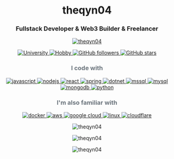 <h1 align="center">theqyn04</h1>
<h3 align="center">Fullstack Developer & Web3 Builder & Freelancer</h3>

<p align="center">
  <a href="https://github.com/ryo-ma/github-profile-trophy">
    <img src="https://github-profile-trophy.vercel.app/?username=theqyn04&theme=onedark&column=7" alt="theqyn04" />
  </a>
</p>

<p align="center">
  <!-- Thẻ University -->
  <a href="https://github.com/theqyn04">
    <img src="https://img.shields.io/badge/University-FPTU-blue?style=flat&logo=graduation-cap" alt="University" />
  </a>
  
  <!-- Thẻ Hobby -->
  <a href="https://github.com/theqyn04">
    <img src="https://img.shields.io/badge/Hobby-Japanese_Culture-green?style=flat&logo=gamepad" alt="Hobby" />
  </a>
  
  <!-- Thẻ Follow -->
  <a href="https://github.com/theqyn04?tab=followers">
    <img src="https://img.shields.io/github/followers/theqyn04?color=yellow&label=Follow&logo=github&style=flat" alt="GitHub followers" />
  </a>
  
  <!-- Thẻ Star -->
  <a href="https://github.com/theqyn04?tab=repositories">
    <img src="https://img.shields.io/github/stars/theqyn04?color=orange&label=Stars&logo=github&style=flat" alt="GitHub stars" />
  </a>
</p>

<h3 align="center" style="color: #6c757d;">I code with</h3>

<p align="center">
  <!-- JavaScript -->
  <a href="https://developer.mozilla.org/en-US/docs/Web/JavaScript" target="_blank" rel="noreferrer"> 
    <img src="https://img.shields.io/badge/JavaScript-F7DF1E?style=for-the-badge&logo=javascript&logoColor=black" alt="javascript" />
  </a>
  
  <!-- Node.js -->
  <a href="https://nodejs.org" target="_blank" rel="noreferrer"> 
    <img src="https://img.shields.io/badge/Node.js-339933?style=for-the-badge&logo=nodedotjs&logoColor=white" alt="nodejs" />
  </a>
  
  <!-- React -->
  <a href="https://reactjs.org/" target="_blank" rel="noreferrer"> 
    <img src="https://img.shields.io/badge/React-20232A?style=for-the-badge&logo=react&logoColor=61DAFB" alt="react" />
  </a>
  
  <!-- Spring -->
  <a href="https://spring.io/" target="_blank" rel="noreferrer"> 
    <img src="https://img.shields.io/badge/Spring-6DB33F?style=for-the-badge&logo=spring&logoColor=white" alt="spring" />
  </a>
  
  <!-- .NET -->
  <a href="https://dotnet.microsoft.com/" target="_blank" rel="noreferrer"> 
    <img src="https://img.shields.io/badge/.NET-512BD4?style=for-the-badge&logo=dotnet&logoColor=white" alt="dotnet" />
  </a>
  
  <!-- MSSQL -->
  <a href="https://www.microsoft.com/en-us/sql-server" target="_blank" rel="noreferrer"> 
    <img src="https://img.shields.io/badge/Microsoft%20SQL%20Server-CC2927?style=for-the-badge&logo=microsoft%20sql%20server&logoColor=white" alt="mssql" />
  </a>
  
  <!-- MySQL -->
  <a href="https://www.mysql.com/" target="_blank" rel="noreferrer"> 
    <img src="https://img.shields.io/badge/MySQL-00000F?style=for-the-badge&logo=mysql&logoColor=white" alt="mysql" />
  </a>
  
  <!-- MongoDB -->
  <a href="https://www.mongodb.com/" target="_blank" rel="noreferrer"> 
    <img src="https://img.shields.io/badge/MongoDB-4EA94B?style=for-the-badge&logo=mongodb&logoColor=white" alt="mongodb" />
  </a>
  
  <!-- Python -->
  <a href="https://www.python.org" target="_blank" rel="noreferrer"> 
    <img src="https://img.shields.io/badge/Python-3776AB?style=for-the-badge&logo=python&logoColor=white" alt="python" />
  </a>
</p>

<h3 align="center" style="color: #6c757d;">I'm also familiar with</h3>

<p align="center">
  <!-- Docker -->
  <a href="https://www.docker.com/" target="_blank" rel="noreferrer"> 
    <img src="https://img.shields.io/badge/Docker-2496ED?style=for-the-badge&logo=docker&logoColor=white" alt="docker" />
  </a>
  
  <!-- AWS -->
  <a href="https://aws.amazon.com" target="_blank" rel="noreferrer"> 
    <img src="https://img.shields.io/badge/Amazon_AWS-232F3E?style=for-the-badge&logo=amazon-aws&logoColor=white" alt="aws" />
  </a>
  
  <!-- Google Cloud -->
  <a href="https://cloud.google.com" target="_blank" rel="noreferrer"> 
    <img src="https://img.shields.io/badge/Google_Cloud-4285F4?style=for-the-badge&logo=google-cloud&logoColor=white" alt="google cloud" />
  </a>
  
  <!-- Linux -->
  <a href="https://www.linux.org/" target="_blank" rel="noreferrer"> 
    <img src="https://img.shields.io/badge/Linux-FCC624?style=for-the-badge&logo=linux&logoColor=black" alt="linux" />
  </a>
  
  <!-- Cloudflare -->
  <a href="https://www.cloudflare.com" target="_blank" rel="noreferrer"> 
    <img src="https://img.shields.io/badge/Cloudflare-F38020?style=for-the-badge&logo=Cloudflare&logoColor=white" alt="cloudflare" />
  </a>
</p>

<p align="center">
  <img src="https://github-readme-stats.vercel.app/api/top-langs?username=theqyn04&show_icons=true&locale=en&layout=compact&theme=onedark" alt="theqyn04" />
</p>

<p align="center">
  <img src="https://github-readme-stats.vercel.app/api?username=theqyn04&show_icons=true&locale=en&theme=onedark" alt="theqyn04" />
</p>

<p align="center">
  <img src="https://github-readme-streak-stats.herokuapp.com/?user=theqyn04&theme=onedark" alt="theqyn04" />
</p>

<div align="center">

